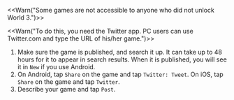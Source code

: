 <<Warn("Some games are not accessible to anyone who did not unlock World 3.")>>

<<Warn("To do this, you need the Twitter app. PC users can use Twitter.com and type the URL of his/her game.")>>

1. Make sure the game is published, and search it up. It can take up to 48 hours for it to appear in search results. When it is published, you will see it in `New` if you use Android.
2. On Android, tap `Share` on the game and tap `Twitter: Tweet`. On iOS, tap `Share` on the game and tap `Twitter`.
3. Describe your game and tap `Post`.